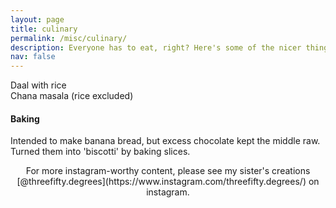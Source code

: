 ```yaml
---
layout: page
title: culinary
permalink: /misc/culinary/
description: Everyone has to eat, right? Here's some of the nicer things that I've made.
nav: false
---
```


<!-- #### Recipes

***

- Red Miso, Parsnip and Potato soup
-->

<div class="row">
    <div class="col-sm-6 mt-3 mt-md-0">
        <img class="img-fluid rounded z-depth-1" src="{{ '/assets/img/culinary/daal/front.webp' | relative_url }}" alt="" title="front view"/>
    </div>
    <div class="col-sm-6 mt-3 mt-md-0">
        <img class="img-fluid rounded z-depth-1" src="{{ '/assets/img/culinary/daal/top.webp' | relative_url }}" alt="" title="top view"/>
    </div>
</div>
<div class="caption">
    Daal with rice
</div>

<div class="row">
    <div class="col-sm-6 mt-3 mt-md-0">
        <img class="img-fluid rounded z-depth-1" src="{{ '/assets/img/culinary/chana-masala/front.webp' | relative_url }}" alt="" title="front view"/>
    </div>
    <div class="col-sm-6 mt-3 mt-md-0">
        <img class="img-fluid rounded z-depth-1" src="{{ '/assets/img/culinary/chana-masala/top.webp' | relative_url }}" alt="" title="top view"/>
    </div>
</div>
<div class="caption">
    Chana masala (rice excluded)
</div>

#### Baking

<div class="row">
    <div class="col-sm-6 mt-3 mt-md-0">
        <img class="img-fluid rounded z-depth-1" src="{{ '/assets/img/culinary/banana-biscotti/1.webp' | relative_url }}" alt="" title="one view"/>
    </div>
    <div class="col-sm-6 mt-3 mt-md-0">
        <img class="img-fluid rounded z-depth-1" src="{{ '/assets/img/culinary/banana-biscotti/2.webp' | relative_url }}" alt="" title="another view"/>
    </div>
</div>
<div class="caption">
    Intended to make banana bread, but excess chocolate kept the middle raw. Turned them into 'biscotti' by baking slices.
</div>

<p style="text-align:center;">For more instagram-worthy content, please see my sister's creations [@threefifty.degrees](https://www.instagram.com/threefifty.degrees/) on instagram.</p>
